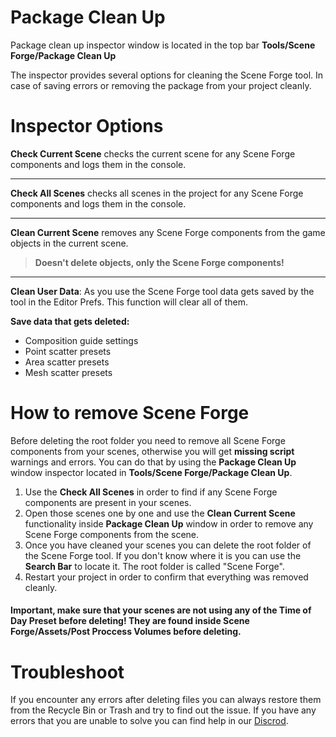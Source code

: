 ﻿
# Package Clean Up

Package clean up inspector window is located in the top bar **Tools/Scene Forge/Package Clean Up**

The inspector provides several options for cleaning the Scene Forge tool. In case of saving errors or removing the package from your project cleanly.

# Inspector Options

**Check Current Scene** checks the current scene for any Scene Forge components and logs them in the console.

---

**Check All Scenes**  checks  all scenes in the project for any Scene Forge components and logs them in the console.

---

**Clean Current Scene** removes any Scene Forge components from the game objects in the current scene. 
>**Doesn't delete objects, only the Scene Forge components!**

---

**Clean User Data**: As you use the Scene Forge tool data gets saved by the tool in the Editor Prefs. This function will clear all of them.

**Save data that gets deleted:**

- Composition guide settings
- Point scatter presets
- Area scatter presets
- Mesh scatter presets

# How to remove Scene Forge 

 Before deleting the root folder you need to remove all Scene Forge components from your scenes, otherwise you will get **missing script** warnings and errors. You can do that by using the **Package Clean Up** window inspector located in **Tools/Scene Forge/Package Clean Up**. 
 
 1.  Use the **Check All Scenes** in order to find if any Scene Forge components are present in your scenes.
 2.  Open those scenes one by one and use the **Clean Current Scene** functionality inside  **Package Clean Up** window in order to remove any Scene Forge components from the scene.
 3.  Once you have cleaned your scenes you can delete the root folder of the Scene Forge tool. If you don't know where it is you can use the **Search Bar** to locate it. The root folder is called "Scene Forge".
 4.  Restart your project in order to confirm that everything was removed cleanly.

#### Important, make sure that your scenes are not using any of the Time of Day Preset before deleting! They are found inside Scene Forge/Assets/Post Proccess Volumes before deleting.

# Troubleshoot

If you encounter any errors after deleting files you can always restore them from the Recycle Bin or Trash and try to find out the issue.
If you have any errors that you are unable to solve you can find help in our [Discrod](group:https://discord.gg/BGsYeCvJ).
